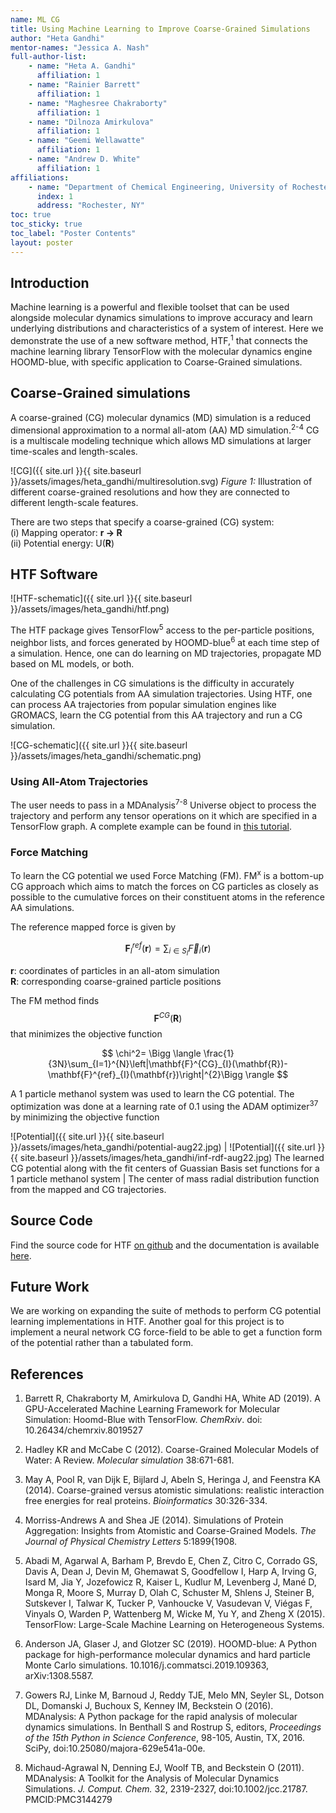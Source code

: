 ```yaml
---
name: ML CG
title: Using Machine Learning to Improve Coarse-Grained Simulations
author: "Heta Gandhi"
mentor-names: "Jessica A. Nash"
full-author-list:
    - name: "Heta A. Gandhi"
      affiliation: 1
    - name: "Rainier Barrett"
      affiliation: 1
    - name: "Maghesree Chakraborty"
      affiliation: 1
    - name: "Dilnoza Amirkulova"
      affiliation: 1
    - name: "Geemi Wellawatte"
      affiliation: 1
    - name: "Andrew D. White"
      affiliation: 1
affiliations:
    - name: "Department of Chemical Engineering, University of Rochester"
      index: 1
      address: "Rochester, NY"
toc: true
toc_sticky: true
toc_label: "Poster Contents"
layout: poster
---
```


## Introduction

Machine learning is a powerful and flexible toolset that can be used alongside molecular dynamics simulations to improve accuracy and learn underlying distributions and characteristics of a system of interest. Here we demonstrate the use of a new software method, HTF,<sup>1</sup> that connects the machine learning library TensorFlow with the molecular dynamics engine HOOMD-blue, with specific application to Coarse-Grained simulations.

## Coarse-Grained simulations

A coarse-grained (CG) molecular dynamics (MD) simulation is a reduced dimensional approximation to a normal all-atom (AA) MD simulation.<sup>2-4</sup> CG is a multiscale modeling technique which allows MD simulations at larger time-scales and length-scales.

![CG]({{ site.url }}{{ site.baseurl }}/assets/images/heta_gandhi/multiresolution.svg)
*Figure 1:* Illustration of different coarse-grained resolutions and how they are connected to different length-scale features.

There are two steps that specify a coarse-grained (CG) system:\
(i) Mapping operator: **r &rarr; R** \
(ii) Potential energy: U(**R**)

## HTF Software


![HTF-schematic]({{ site.url }}{{ site.baseurl }}/assets/images/heta_gandhi/htf.png)

The HTF package gives TensorFlow<sup>5</sup> access to the per-particle positions, neighbor lists, and forces generated by HOOMD-blue<sup>6</sup> at each time step of a simulation. Hence, one can do learning on MD trajectories, propagate MD based on ML models, or both.

One of the challenges in CG simulations is the difficulty in accurately calculating CG potentials from AA simulation trajectories. Using HTF, one can process AA trajectories from popular simulation engines like GROMACS, learn the CG potential from this AA trajectory and run a CG simulation.

![CG-schematic]({{ site.url }}{{ site.baseurl }}/assets/images/heta_gandhi/schematic.png)

### Using All-Atom Trajectories

The user needs to pass in a MDAnalysis<sup>7-8</sup> Universe object to process the trajectory and perform any tensor operations on it which are specified in a TensorFlow graph. A complete example can be found in [this tutorial](https://github.com/ur-whitelab/hoomd-tf/blob/master/examples/07.%20Running%20From%20Trajectory.ipynb).


### Force Matching

To learn the CG potential we used Force Matching (FM). FM<sup>x</sup> is a bottom-up CG approach which aims to match the forces on CG particles as closely as possible to the cumulative forces on their constituent atoms in the reference AA simulations.

The reference mapped force is given by

$$ \mathbf{F}^{ref}_{I}(\mathbf{r}) = \sum_{i\in S_I}\vec{F}_i(\mathbf{r}) $$

**r**: coordinates of particles in an all-atom simulation\
**R**: corresponding coarse-grained particle positions

The FM method finds $$\mathbf{F}^{CG}(\mathbf{R})$$ that minimizes the objective function

$$ \chi^2= \Bigg \langle \frac{1}{3N}\sum_{I=1}^{N}\left|\mathbf{F}^{CG}_{I}(\mathbf{R})-\mathbf{F}^{ref}_{I}(\mathbf{r})\right|^{2}\Bigg \rangle $$

A 1 particle methanol system was used to learn the CG potential. The optimization was done at a learning rate of 0.1 using the ADAM optimizer<sup>37</sup> by minimizing the objective function

![Potential]({{ site.url }}{{ site.baseurl }}/assets/images/heta_gandhi/potential-aug22.jpg) | ![Potential]({{ site.url }}{{ site.baseurl }}/assets/images/heta_gandhi/inf-rdf-aug22.jpg)
The learned CG potential along with the fit centers of Guassian Basis set functions for a 1 particle methanol system | The center of mass radial distribution function from the mapped and CG trajectories.

## Source Code

Find the source code for HTF [on github](https://github.com/ur-whitelab/hoomd-tf) and the documentation is available [here](https://hoomd-tf.readthedocs.io/).

## Future Work

We are working on expanding the suite of methods to perform CG potential learning implementations in HTF. Another goal for this project is to implement a neural network CG force-field to be able to get a function form of the potential rather than a tabulated form.

## References

1. Barrett R, Chakraborty M, Amirkulova D, Gandhi HA, White AD (2019). A GPU-Accelerated Machine Learning Framework for Molecular Simulation: Hoomd-Blue with TensorFlow. <i>ChemRxiv</i>. doi: 10.26434/chemrxiv.8019527

2. Hadley KR and McCabe C (2012). Coarse-Grained Molecular Models of Water: A Review. <i>Molecular simulation</i> 38:671-681.

3. May A, Pool R, van Dijk E, Bijlard J, Abeln S, Heringa J, and Feenstra KA (2014). Coarse-grained versus atomistic simulations: realistic interaction free energies for real proteins. <i>Bioinformatics</i> 30:326-334.

4. Morriss-Andrews A and Shea JE (2014). Simulations of Protein Aggregation: Insights from Atomistic and Coarse-Grained Models. <i>The Journal of Physical Chemistry Letters</i> 5:1899{1908.

5. Abadi M, Agarwal A, Barham P, Brevdo E, Chen Z, Citro C, Corrado GS, Davis A, Dean J, Devin M, Ghemawat S, Goodfellow I, Harp A, Irving G, Isard M, Jia Y, Jozefowicz R, Kaiser L, Kudlur M, Levenberg J, Mané D, Monga R, Moore S, Murray D, Olah C, Schuster M, Shlens J, Steiner B, Sutskever I, Talwar K, Tucker P, Vanhoucke V, Vasudevan V, Viégas F, Vinyals O, Warden P, Wattenberg M, Wicke M, Yu Y, and Zheng X (2015). TensorFlow: Large-Scale Machine Learning on Heterogeneous Systems.

6. Anderson JA, Glaser J, and Glotzer SC (2019). HOOMD-blue: A Python package for high-performance molecular dynamics and hard particle Monte Carlo simulations. 10.1016/j.commatsci.2019.109363, arXiv:1308.5587.

7. Gowers RJ, Linke M, Barnoud J, Reddy TJE, Melo MN, Seyler SL, Dotson DL, Domanski J, Buchoux S, Kenney IM, Beckstein O (2016). MDAnalysis: A Python package for the rapid analysis of molecular dynamics simulations. In Benthall S and Rostrup S, editors, <i>Proceedings of the 15th Python in Science Conference</i>, 98-105, Austin, TX, 2016. SciPy, doi:10.25080/majora-629e541a-00e.

8. Michaud-Agrawal N, Denning EJ, Woolf TB, and Beckstein O (2011). MDAnalysis: A Toolkit for the Analysis of Molecular Dynamics Simulations. <i>J. Comput. Chem.</i> 32, 2319-2327, doi:10.1002/jcc.21787. PMCID:PMC3144279
